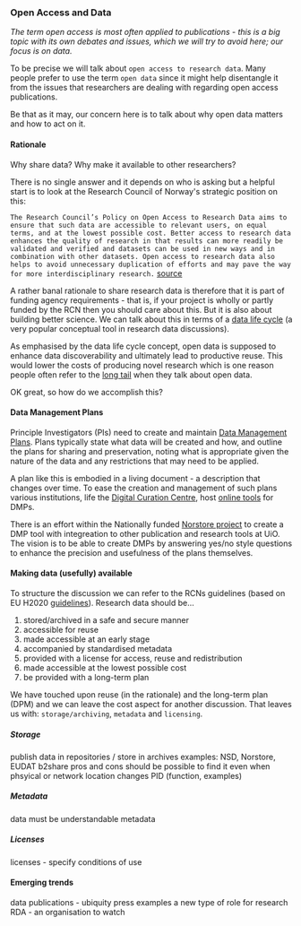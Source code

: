 
### Open Access and Data

_The term open access is most often applied to publications - this is a big topic with its own debates and issues, which we will try to avoid here; our focus is on data._ 

To be precise we will talk about `open access to research data`. Many people prefer to use the term `open data` since it might help disentangle it from the issues that researchers are dealing with regarding open access publications.

Be that as it may, our concern here is to talk about why open data matters and how to act on it.

#### Rationale

Why share data? Why make it available to other researchers? 

There is no single answer and it depends on who is asking but a helpful start is to look at the Research Council of Norway's strategic position on this:

`The Research Council’s Policy on Open Access to Research Data aims to ensure that such data are accessible to relevant users, on equal terms, and at the lowest possible cost. Better access to research data enhances the quality of research in that results can more readily be validated and verified and datasets can be used in new ways and in combination with other datasets. Open access to research data also helps to avoid unnecessary duplication of efforts and may pave the way for more interdisciplinary research.` [source](http://www.forskningsradet.no/en/Article/Open_access_to_research_data/1240958527698?lang=en)

A rather banal rationale to share research data is therefore that it is part of funding agency requirements - that is, if your project is wholly or partly funded by the RCN then you should care about this. But it is also about building better science. We can talk about this in terms of a [data life cycle](http://www.data-archive.ac.uk/create-manage/life-cycle) (a very popular conceptual tool in research data discussions). 

As emphasised by the data life cycle concept, open data is supposed to enhance data discoverability and ultimately lead to productive reuse. This would lower the costs of producing novel research which is one reason people often refer to the [long tail](https://en.wikipedia.org/wiki/Long_tail) when they talk about open data.

OK great, so how do we accomplish this?

#### Data Management Plans

Principle Investigators (PIs) need to create and maintain [Data Management Plans](http://www.dcc.ac.uk/resources/data-management-plans). Plans typically state what data will be created and how, and outline the plans for sharing and preservation, noting what is appropriate given the nature of the data and any restrictions that may need to be applied.

A plan like this is embodied in a living document - a description that changes over time. To ease the creation and management of such plans various institutions, life the [Digital Curation Centre](http://www.dcc.ac.uk/), host [online tools](https://dmponline.dcc.ac.uk/) for DMPs.

There is an effort within the Nationally funded [Norstore project](https://www.sigma2.no/content/norstore-services) to create a DMP tool with integreation to other publication and research tools at UiO. The vision is to be able to create DMPs by answering yes/no style questions to enhance the precision and usefulness of the plans themselves.

#### Making data (usefully) available

To structure the discussion we can refer to the RCNs guidelines (based on EU H2020 [guidelines](http://ec.europa.eu/research/participants/data/ref/h2020/grants_manual/hi/oa_pilot/h2020-hi-oa-pilot-guide_en.pdf)). Research data should be...

1. stored/archived in a safe and secure manner
2. accessible for reuse
3. made accessible at an early stage
4. accompanied by standardised metadata
5. provided with a license for access, reuse and redistribution
6. made accessible at the lowest possible cost
7. be provided with a long-term plan

We have touched upon reuse (in the rationale) and the long-term plan (DPM) and we can leave the cost aspect for another discussion. That leaves us with: `storage/archiving`, `metadata` and `licensing`.

##### Storage

publish data in repositories / store in archives
examples: NSD, Norstore, EUDAT b2share 
pros and cons
should be possible to find it even when phsyical or network location changes
PID (function, examples)

##### Metadata

data must be understandable
metadata

##### Licenses

licenses - specify conditions of use

#### Emerging trends

data publications - ubiquity press examples
a new type of role for research
RDA - an organisation to watch

